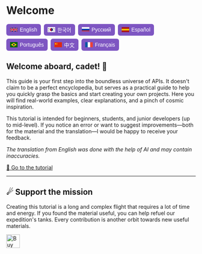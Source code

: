 # Welcome

<div style="display:flex;gap:8px;flex-wrap:wrap;">
    <!-- English -->
    <button onclick="switchLang('en')" style="display:inline-flex;align-items:center;gap:6px;padding:6px 10px;border:none;border-radius:6px;background:#7e56c2;color:#fff;font-size:14px;cursor:pointer;">
        <svg xmlns="http://www.w3.org/2000/svg" width="20" height="14" viewBox="0 0 60 30">
            <clipPath id="clip-en">
                <path d="M0,0 v30 h60 v-30 z"/>
            </clipPath>
            <g clip-path="url(#clip-en)">
                <path d="M0,0 v30 h60 v-30 z" fill="#012169"/>
                <path d="M0,0 L60,30 M60,0 L0,30" stroke="#fff" stroke-width="6"/>
                <path d="M0,0 L60,30 M60,0 L0,30" stroke="#C8102E" stroke-width="4"/>
                <path d="M30,0 v30 M0,15 h60" stroke="#fff" stroke-width="10"/>
                <path d="M30,0 v30 M0,15 h60" stroke="#C8102E" stroke-width="6"/>
            </g>
        </svg>
        English
    </button>
	<!-- Korean -->
    <button onclick="switchLang('ko')" style="display: inline-flex; align-items: center; gap: 6px; padding: 6px 10px; border: none; background: #7e56c2; color: white; border-radius: 6px; cursor: pointer;">
        <svg xmlns="http://www.w3.org/2000/svg" width="20" height="14" viewBox="0 0 30 20">
            <rect width="30" height="20" fill="#fff"/>
            <circle cx="15" cy="10" r="6" fill="#C60C30"/>
            <path d="M15 4a6 6 0 0 1 0 12" fill="#003478"/>
            <g stroke="#000" stroke-width="1">
                <path d="M3,3 l3,3 M3,5 l3,3 M3,7 l3,3"/>
                <path d="M24,3 l3,3 M24,5 l3,3 M24,7 l3,3"/>
                <path d="M3,13 l3,3 M3,15 l3,3"/>
                <path d="M24,13 l3,3 M24,15 l3,3"/>
            </g>
        </svg>
        한국어
    </button>
    <!-- Russian -->
    <button onclick="switchLang('ru')" style="display:inline-flex;align-items:center;gap:6px;padding:6px 10px;border:none;border-radius:6px;background:#7e56c2;color:#fff;font-size:14px;cursor:pointer;">
        <svg xmlns="http://www.w3.org/2000/svg" width="20" height="14" viewBox="0 0 9 6">
            <rect width="9" height="3" y="0" fill="#fff"/>
            <rect width="9" height="2" y="2" fill="#0039a6"/>
            <rect width="9" height="1" y="4" fill="#d52b1e"/>
        </svg>
        Русский
    </button>
    <!-- Spanish -->
    <button onclick="switchLang('es')" style="display:inline-flex;align-items:center;gap:6px;padding:6px 10px;border:none;border-radius:6px;background:#7e56c2;color:#fff;font-size:14px;cursor:pointer;">
        <svg xmlns="http://www.w3.org/2000/svg" width="20" height="14" viewBox="0 0 9 6">
            <rect width="9" height="6" fill="#aa151b"/>
            <rect width="9" height="2" y="2" fill="#f1bf00"/>
        </svg>
        Español
    </button>
    <!-- Portuguese -->
    <button onclick="switchLang('pt')" style="display:inline-flex;align-items:center;gap:6px;padding:6px 10px;border:none;border-radius:6px;background:#7e56c2;color:#fff;font-size:14px;cursor:pointer;">
        <svg xmlns="http://www.w3.org/2000/svg" width="20" height="14" viewBox="0 0 720 504">
            <rect width="720" height="504" fill="#006600"/>
            <polygon points="360,84 84,252 360,420 636,252" fill="#ffcc00"/>
            <circle cx="360" cy="252" r="84" fill="#002776"/>
        </svg>
        Português
    </button>
    <!-- Chinese (Simplified) -->
    <button onclick="switchLang('zh')" style="display:inline-flex;align-items:center;gap:6px;padding:6px 10px;border:none;border-radius:6px;background:#7e56c2;color:#fff;font-size:14px;cursor:pointer;">
        <svg xmlns="http://www.w3.org/2000/svg" width="20" height="14" viewBox="0 0 30 20">
            <rect width="30" height="20" fill="#de2910"/>
            <polygon fill="#ffde00" points="5,2 6,5 9,5 6.5,7 7.5,10 5,8.5 2.5,10 3.5,7 1,5 4,5"/>
            <polygon fill="#ffde00" points="10,2 10.5,3 11.5,3 10.7,3.6 11,4.5 10,4 9,4.5 9.3,3.6 8.5,3 9.5,3"/>
            <polygon fill="#ffde00" points="11,4 11.5,5 12.5,5 11.7,5.6 12,6.5 11,6 10,6.5 10.3,5.6 9.5,5 10.5,5"/>
            <polygon fill="#ffde00" points="11,6 11.5,7 12.5,7 11.7,7.6 12,8.5 11,8 10,8.5 10.3,7.6 9.5,7 10.5,7"/>
            <polygon fill="#ffde00" points="10,8 10.5,9 11.5,9 10.7,9.6 11,10.5 10,10 9,10.5 9.3,9.6 8.5,9 9.5,9"/>
        </svg>
        中文
    </button>
    <!-- French -->
    <button onclick="switchLang('fr')" style="display:inline-flex;align-items:center;gap:6px;padding:6px 10px;border:none;border-radius:6px;background:#7e56c2;color:#fff;font-size:14px;cursor:pointer;">
        <svg xmlns="http://www.w3.org/2000/svg" width="20" height="14" viewBox="0 0 3 2">
            <rect width="1" height="2" x="0" fill="#0055a4"/>
            <rect width="1" height="2" x="1" fill="#fff"/>
            <rect width="1" height="2" x="2" fill="#ef4135"/>
        </svg>
        Français
    </button>
</div>

<div id="description-en">
    <h2><b>Welcome aboard, cadet! 🚀</b></h2>
    <p>This guide is your first step into the boundless universe of APIs. It doesn't claim to be a perfect encyclopedia, but serves as a practical guide to help you quickly grasp the basics and start creating your own projects. Here you will find real-world examples, clear explanations, and a pinch of cosmic inspiration.</p>
    <p>This tutorial is intended for beginners, students, and junior developers (up to mid-level). If you notice an error or want to suggest improvements—both for the material and the translation—I would be happy to receive your feedback.</p>
    <p><i>The translation from English was done with the help of AI and may contain inaccuracies.</i></p>
    <a href="en/Chapter%201%20-%20API%20Basics/1/">🚀 Go to the tutorial</a>
    <hr>
    <h2>☄ Support the mission</h2>
    <p>Creating this tutorial is a long and complex flight that requires a lot of time and energy. If you found the material useful, you can help refuel our expedition's tanks. Every contribution is another orbit towards new useful materials.</p>
    <a href='https://ko-fi.com/K3K41JFJ32' target='_blank'><img height='36' style='border:0px;height:36px;' src='https://storage.ko-fi.com/cdn/kofi4.png?v=6' border='0' alt='Buy Me a Coffee at ko-fi.com' /></a>
</div>

<div id="description-ru" style="display:none;">
    <h2><b>Добро пожаловать на борт, курсант! 🚀</b></h2>
    <p>Это пособие — ваш первый шаг в безграничную вселенную API. Оно не претендует на звание идеальной энциклопедии, но служит практичным путеводителем, который поможет быстро понять основы и начать создавать свои проекты. Здесь вы найдёте реальные примеры, понятные объяснения и щепотку космического вдохновения.</p>
    <p>Учебник рассчитан на новичков, студентов и джунов (максимум до уровня миддл). Если вы заметите ошибку или захотите предложить улучшения — как по материалу, так и по переводу — буду рад вашей обратной связи.</p>
    <p><i>Перевод с английского выполнен при помощи ИИ и может содержать неточности.</i></p>
    <a href="/ru/Глава%201%20-%20Основы%20API/1/">🚀 Перейти к учебнику</a>
    <hr>
    <h2>☄ Поддержите миссию</h2>
    <p>Создание этого учебника — долгий и сложный полёт, который требует немало времени и энергии. Если материал оказался для вас полезным, вы можете помочь пополнить топливные баки нашей экспедиции.
    Каждая поддержка — ещё один шаг к новым материалам.</p>
    <a href='https://ko-fi.com/K3K41JFJ32' target='_blank'><img height='36' style='border:0px;height:36px;' src='https://storage.ko-fi.com/cdn/kofi4.png?v=6' border='0' alt='Buy Me a Coffee at ko-fi.com' /></a>
</div>

<div id="description-es" style="display:none;">
    <h2><b>¡Bienvenido a bordo, cadete! 🚀</b></h2>
    <p>Este manual es tu primer paso en el universo ilimitado de las API. No pretende ser una enciclopedia perfecta, pero sirve como una guía práctica que te ayudará a comprender rápidamente los conceptos básicos y comenzar a crear tus propios proyectos. Aquí encontrarás ejemplos reales, explicaciones claras y una pizca de inspiración cósmica.</p>
    <p>El tutorial está dirigido a principiantes, estudiantes y desarrolladores junior (como máximo, de nivel medio). Si notas un error o quieres sugerir mejoras, tanto en el material como en la traducción, estaré encantado de recibir tus comentarios.</p>
    <p><i>La traducción del inglés se realizó con la ayuda de IA y puede contener imprecisiones.</i></p>
    <a href="/es/Capítulo%201%20Fundamentos%20de%20la%20API/1/">🚀 Ir al tutorial</a>
    <hr>
    <h2>☄ Apoya la misión</h2>
    <p>Crear este tutorial es un vuelo largo y complejo que requiere mucho tiempo y energía. Si el material te ha resultado útil, puedes ayudar a rellenar los tanques de combustible de nuestra expedición. Cada apoyo es una órbita más hacia nuevos materiales útiles.</p>
    <a href='https://ko-fi.com/K3K41JFJ32' target='_blank'><img height='36' style='border:0px;height:36px;' src='https://storage.ko-fi.com/cdn/kofi4.png?v=6' border='0' alt='Buy Me a Coffee at ko-fi.com' /></a>
</div>

<div id="description-pt" style="display:none;">
    <h2><b>Bem-vindo a bordo, cadete! 🚀</b></h2>
    <p>Este manual é o seu primeiro passo no universo ilimitado das APIs. Não pretende ser uma enciclopédia perfeita, mas serve como um guia prático que o ajudará a compreender rapidamente os conceitos básicos e a começar a criar os seus próprios projetos. Aqui encontrará exemplos reais, explicações claras e uma pitada de inspiração cósmica.</p>
    <p>O tutorial destina-se a iniciantes, estudantes e programadores júnior (no máximo, de nível intermediário). Se notar algum erro ou quiser sugerir melhorias — tanto no material como na tradução — terei todo o gosto em receber o seu feedback.</p>
    <p><i>A tradução do inglês foi feita com a ajuda de IA e pode conter imprecisões.</i></p>
    <a href="/pt/Capítulo%201%20-%20Fundamentos%20de%20API/1/">🚀 Ir para o tutorial</a>
    <hr>
    <h2>☄ Apoie a missão</h2>
    <p>Criar este tutorial é um voo longo e complexo que requer muito tempo e energia. Se o material lhe foi útil, pode ajudar a abastecer a expedição. Cada apoio é mais uma órbita em direção a novos materiais úteis.</p>
    <a href='https://ko-fi.com/K3K41JFJ32' target='_blank'><img height='36' style='border:0px;height:36px;' src='https://storage.ko-fi.com/cdn/kofi4.png?v=6' border='0' alt='Buy Me a Coffee at ko-fi.com' /></a>
</div>

<div id="description-zh" style="display:none;">
    <h2><b>欢迎登船，学员！🚀</b></h2>
    <p>本手册是您进入无限API世界的第一步。它并非一本完美的百科全书，而是一本实用的指南，可帮助您快速掌握基础知识并开始创建自己的项目。在这里，您会发现真实的示例、清晰的解释和一丝宇宙的灵感。</p>
    <p>本教程面向初学者、学生和初级开发人员（最多为中级）。如果您发现错误或希望提出改进建议——无论是针对材料还是翻译——我将很高兴收到您的反馈。</p>
    <p><i>该译文是在人工智能的帮助下从英文翻译而来，可能存在不准确之处。</i></p>
    <a href="/zh/第1章 - API基础/1/">🚀 前往教程</a>
    <hr>
    <h2>☄ 支持任务</h2>
    <p>创建本教程是一项漫长而复杂的飞行，需要大量的时间和精力。如果您觉得这些材料有用，可以帮助我们为探险队的油箱加满油。每一次支持都是向着新的有用材料的又一圈轨道。</p>
    <a href='https://ko-fi.com/K3K41JFJ32' target='_blank'><img height='36' style='border:0px;height:36px;' src='https://storage.ko-fi.com/cdn/kofi4.png?v=6' border='0' alt='Buy Me a Coffee at ko-fi.com' /></a>
</div>

<div id="description-ko" style="display:none;">
    <h2><b>탑승을 환영합니다, 생도! 🚀</b></h2>
    <p>이 핸드북은 무한한 API의 세계로 나아가는 첫 걸음입니다. 완벽한 백과사전은 아니지만, 기본 사항을 빠르게 파악하고 자신만의 프로젝트를 시작하는 데 도움이 되는 실용적인 가이드 역할을 합니다. 여기에서는 실제 예제, 명확한 설명, 그리고 약간의 우주적 영감을 찾을 수 있습니다.</p>
    <p>이 튜토리얼은 초보자, 학생, 주니어 개발자(초급 및 주니어 개발자 대상)를 대상으로 합니다. 자료나 번역에 대한 오류를 발견하거나 개선 사항을 제안하고 싶다면 언제든지 피드백을 보내주세요.</p>
    <p><i>영어 번역은 AI의 도움을 받아 이루어졌으며 부정확한 내용이 포함될 수 있습니다.</i></p>
    <a href="ko/제1장%20-%20API의%20기본%20개념/1/">🚀 튜토리얼로 이동</a>
    <hr>
    <h2>☄ 임무 지원</h2>
    <p>이 튜토리얼을 만드는 것은 많은 시간과 에너지가 필요한 길고 복잡한 비행입니다. 자료가 유용했다면 탐험대의 연료 탱크를 보충하는 데 도움을 줄 수 있습니다. 모든 지원은 새로운 유용한 자료를 향한 또 다른 궤도입니다.</p>
    <a href='https://ko-fi.com/K3K41JFJ32' target='_blank'><img height='36' style='border:0px;height:36px;' src='https://storage.ko-fi.com/cdn/kofi4.png?v=6' border='0' alt='Buy Me a Coffee at ko-fi.com' /></a>
</div>

<div id="description-fr" style="display:none;">
    <h2><b>Bienvenue à bord, cadet ! 🚀</b></h2>
    <p>Ce manuel est votre premier pas dans l'univers infini des API. Il ne prétend pas être une encyclopédie parfaite, mais sert de guide pratique pour vous aider à comprendre rapidement les bases et à commencer à créer vos propres projets. Vous y trouverez des exemples concrets, des explications claires et une pincée d'inspiration cosmique.</p>
    <p>Ce tutoriel s'adresse aux débutants, aux étudiants et aux développeurs juniors (au plus, de niveau intermédiaire). Si vous remarquez une erreur ou si vous souhaitez suggérer des améliorations, tant pour le matériel que pour la traduction, je serai heureux de recevoir vos commentaires.</p>
    <p><i>La traduction de l'anglais a été réalisée à l'aide de l'IA et peut contenir des inexactitudes.</i></p>
    <a href="/fr/Chapitre%201%20-%20Bases%20de%20l'API/1/">🚀 Aller au tutoriel</a>
    <hr>
    <h2>☄ Soutenez la mission</h2>
    <p>La création de ce tutoriel est un vol long et complexe qui demande beaucoup de temps et d'énergie. Si le matériel vous a été utile, vous pouvez aider à remplir les réservoirs de carburant de notre expédition. Chaque soutien est une autre orbite vers de nouveaux matériaux utiles.</p>
    <a href='https://ko-fi.com/K3K41JFJ32' target='_blank'><img height='36' style='border:0px;height:36px;' src='https://storage.ko-fi.com/cdn/kofi4.png?v=6' border='0' alt='Buy Me a Coffee at ko-fi.com' /></a>
</div>

<script>
function switchLang(lang) {
    document.getElementById('description-en').style.display = 'none';
    document.getElementById('description-ru').style.display = 'none';
    document.getElementById('description-es').style.display = 'none';
    document.getElementById('description-pt').style.display = 'none';
    document.getElementById('description-zh').style.display = 'none';
    document.getElementById('description-ko').style.display = 'none';
    document.getElementById('description-fr').style.display = 'none';
    document.getElementById('description-' + lang).style.display = 'block';
}
</script>
